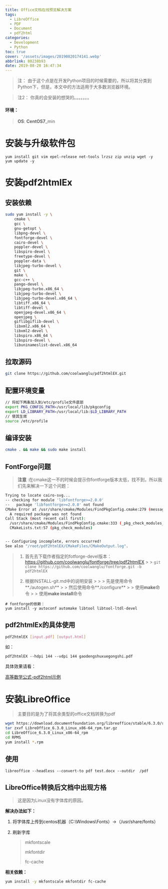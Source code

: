 ```yaml
---
title: Office文档在线预览解决方案
tags:
  - LibreOffice
  - PDF
  - Document
  - pdf2html
categories:
  - Development
  - Python
toc: true
cover: '/assets/images/20190820174141.webp'
abbrlink: 80238b93
date: 2019-08-20 16:47:34
---
```


> 注： 由于这个点是在开发Python项目的时候需要的，所以将其分类到Python下，但是，本文中的方法适用于大多数浏览器环境。

> 注2： 你真的会安装的想哭的。。。。。。。

#### 环境：

> **OS**: **CentOS7**_min

<!-- more -->

# 安装与升级软件包

```shell
yum install git vim epel-release net-tools lrzsz zip unzip wget -y
yum update -y
```

# 安装**pdf2htmlEx**

## 安装依赖

```bash
sudo yum install -y \
    cmake \
    gcc \
    gnu-getopt \
    libpng-devel \
    fontforge-devel \
    cairo-devel \
    poppler-devel \
    libspiro-devel \
    freetype-devel \
    poppler-data \
    libjpeg-turbo-devel \
    git \
    make \
    gcc-c++ \
    pango-devel \
    libjpeg-turbo.x86_64 \
    libjpeg-turbo-devel \
    libjpeg-turbo-devel.x86_64 \
    libtiff.x86_64 \
    libtiff-devel \
    openjpeg-devel.x86_64 \
    openjpeg \
    giflibgiflib-devel \
    libxml2.x86_64 \
    libxml2-devel \
    libspiro.x86_64 \
    libspiro-devel \
    libuninameslist-devel.x86_64
```

## 拉取源码

```bash
git clone https://github.com/coolwanglu/pdf2htmlEX.git
```

## 配置环境变量

```bash
// 将如下两条加入到/etc/profile文件底部
export PKG_CONFIG_PATH=/usr/local/lib/pkgconfig
export LD_LIBRARY_PATH=/usr/local/lib:$LD_LIBRARY_PATH
// 使其生效
source /etc/profile
```

## 编译安装

```bash
cmake . && make && sudo make install
```

## FontForge问题

> **注意** :在cmake这一不的时候会提示你fontforge版本太低，找不到，所以我们先来解决一下这个问题：

```bash
Trying to locate cairo-svg...
-- checking for module 'libfontforge>=2.0.0'
--   package 'libfontforge>=2.0.0' not found
CMake Error at /usr/share/cmake/Modules/FindPkgConfig.cmake:279 (message):
  A required package was not found
Call Stack (most recent call first):
  /usr/share/cmake/Modules/FindPkgConfig.cmake:333 (_pkg_check_modules_internal)
  CMakeLists.txt:57 (pkg_check_modules)


-- Configuring incomplete, errors occurred!
See also "/root/pdf2htmlEX/CMakeFiles/CMakeOutput.log".
```

> 1. 首先去下载作者指定的fotforge-devel版本：https://github.com/coolwanglu/fontforge/tree/pdf2htmlEX
     >
     >    `git clone https://github.com/coolwanglu/fontforge.git -b pdf2htmlEX `
>
> 2. 根据INSTALL-git.md中的说明安装
     >
     >    > 先是使用命令**./autogen.sh**
     > > 然后使用命令**./configure**
     > > 使用**make**命令
     > > 使用**make install**命令

```
# fontforge的依赖：
yum install -y autoconf automake libtool libtool-ltdl-devel
```

## pdf2htmlEx的具体使用

```bash
pdf2htmlEX [input.pdf] [output.html]
```

如：

```
pdf2htmlEX --hdpi 144 --vdpi 144 gaodengshuxuegongshi.pdf 
```

具体效果请看：

<a href="/pdfs/pdf2html.html" target="_blank">高等数学公式-pdf2html示例</a>

# 安装LibreOffice

> 主要目的是为了将其余类型的office文档转换为pdf

```bash
wget https://download.documentfoundation.org/libreoffice/stable/6.3.0/rpm/x86_64/LibreOffice_6.3.0_Linux_x86-64_rpm.tar.gz
tar zxvf LibreOffice_6.3.0_Linux_x86-64_rpm.tar.gz
cd LibreOffice_6.3.0_Linux_x86-64_rpm
cd RPMS
yum install *.rpm
```

## 使用

```
libreoffice --headless --convert-to pdf test.docx --outdir  /pdf
```

## LibreOffice转换后文档中出现方格

> 这是因为Linux没有字体库的原因。

**解决办法如下：**

1. 将字体库上传到centos机器（C:\Windows\Fonts）->（/usr/share/fonts）

2. 刷新字库

   > mkfontscale
   >
   > mkfontdir
   >
   > fc-cache

**相关依赖：**

```bash
yum install -y mkfontscale mkfontdir fc-cache
```

